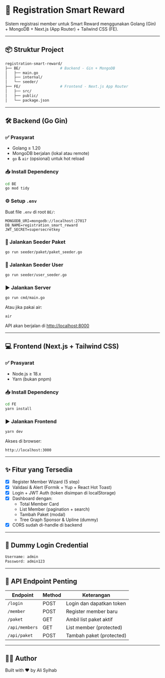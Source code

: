 
# 🚀 Registration Smart Reward

Sistem registrasi member untuk Smart Reward menggunakan Golang (Gin) + MongoDB + Next.js (App Router) + Tailwind CSS (FE).

---

## 📦 Struktur Project

```bash
registration-smart-reward/
├── BE/                  # Backend - Gin + MongoDB
│   ├── main.go
│   ├── internal/
│   └── seeder/
├── FE/                  # Frontend - Next.js App Router
│   ├── src/
│   ├── public/
│   └── package.json
```

---

## 🛠️ Backend (Go Gin)

### ✅ Prasyarat
- Golang ≥ 1.20
- MongoDB berjalan (lokal atau remote)
- `go` & `air` (opsional) untuk hot reload

### 📥 Install Dependency
```bash
cd BE
go mod tidy
```

### ⚙️ Setup `.env`
Buat file `.env` di root `BE/`:

```env
MONGODB_URI=mongodb://localhost:27017
DB_NAME=registration_smart_reward
JWT_SECRET=supersecretkey
```

### 🌱 Jalankan Seeder Paket
```bash
go run seeder/paket/paket_seeder.go
```

### 🌱 Jalankan Seeder User
```bash
go run seeder/user_seeder.go
```


### ▶️ Jalankan Server
```bash
go run cmd/main.go
```

Atau jika pakai air:
```bash
air
```

API akan berjalan di <http://localhost:8000>

---

## 💻 Frontend (Next.js + Tailwind CSS)

### ✅ Prasyarat
- Node.js ≥ 18.x
- Yarn (bukan pnpm)

### 📥 Install Dependency
```bash
cd FE
yarn install
```

### ▶️ Jalankan Frontend
```bash
yarn dev
```

Akses di browser:
```
http://localhost:3000
```

---

## ✨ Fitur yang Tersedia

- [x] Register Member Wizard (5 step)
- [x] Validasi & Alert (Formik + Yup + React Hot Toast)
- [x] Login + JWT Auth (token disimpan di localStorage)
- [x] Dashboard dengan:
  - Total Member Card
  - List Member (pagination + search)
  - Tambah Paket (modal)
  - Tree Graph Sponsor & Upline (dummy)
- [x] CORS sudah di-handle di backend

---

## 🧪 Dummy Login Credential

```bash
Username: admin
Password: admin123
```

---

## 📮 API Endpoint Penting

| Endpoint            | Method | Keterangan              |
|---------------------|--------|--------------------------|
| `/login`            | POST   | Login dan dapatkan token |
| `/member`           | POST   | Register member baru     |
| `/paket`            | GET    | Ambil list paket aktif   |
| `/api/members`      | GET    | List member (protected)  |
| `/api/paket`        | POST   | Tambah paket (protected) |

---

## 👨‍💻 Author
Built with ❤️ by Ali Syihab
